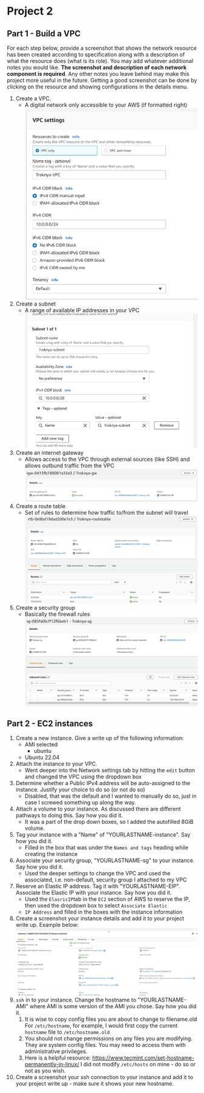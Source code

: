# Project 2


## Part 1 - Build a VPC

For each step below, provide a screenshot that shows the network resource has been created according to specification along with a description of what the resource does (what is its role). You may add whatever additional notes you would like. **The screenshot and description of each network component is required**. Any other notes you leave behind may make this project more useful in the future. Getting a good screenshot can be done by clicking on the resource and showing configurations in the details menu.

1. Create a VPC.
   - A digital network only accessible to your AWS (if formatted right)
   ![VPC](images/VPCcreation.png)
2. Create a subnet
   - A range of available IP addresses in your VPC
   ![Subnet](images/Subnetcreation.png)
3. Create an internet gateway
   - Allows access to the VPC through external sources (like SSH) and allows outbund traffic from the VPC
   ![Internet Gateway](images/gatewaycreation.png)
4. Create a route table
   - Set of rules to determine how traffic to/from the subnet will travel
   ![Route Table](images/routetablecreation.png)
5. Create a security group
   - Basically the firewall rules
   ![Security Groups](images/securitygroupcreation.png)

## Part 2 - EC2 instances

1. Create a new instance. Give a write up of the following information:
   - AMI selected
     - ubuntu
   - Ubuntu 22.04
2. Attach the instance to your VPC. 
   - Went deeper into the Network settings tab by hitting the `edit` button and changed the VPC using the dropdown box
3. Determine whether a Public IPv4 address will be auto-assigned to the instance. Justify your choice to do so (or not do so)
   - Disabled, that was the default and I wanted to manually do so, just in case I screwed something up along the way.
4. Attach a volume to your instance. As discussed there are different pathways to doing this. Say how you did it.
   - It was a part of the drop down boxes, so I added the autofilled 8GiB volume.
5. Tag your instance with a "Name" of "YOURLASTNAME-instance". Say how you did it.
   - Filled in the box that was under the `Names and tags` heading while creating the instance
6. Associate your security group, "YOURLASTNAME-sg" to your instance. Say how you did it.
   - Used the deeper settings to change the VPC and used the associated, i.e. non-default, security group I attached to my VPC
8. Reserve an Elastic IP address. Tag it with "YOURLASTNAME-EIP". Associate the Elastic IP with your instance. Say how you did it.
   - Used the `ElasricIP`tab in the `EC2` section of AWS to reserve the IP, then used the dropdown box to select `Associate Elastic` 
   - `IP Address` and filled in the boxes with the instance information
10. Create a screenshot your instance details and add it to your project write up. Example below:
   ![instance details](images/InstanceCreation.png)
9. `ssh` in to your instance. Change the hostname to "YOURLASTNAME-AMI" where AMI is some version of the AMI you chose. Say how you did it.
   1. It is wise to copy config files you are about to change to filename.old For `/etc/hostname`, for example, I would first copy the current `hostname` file to `/etc/hostname.old`
   2. You should not change permissions on any files you are modifying. They are system config files. You may need to access them with administrative privileges.
   3. Here is a helpful resource: https://www.tecmint.com/set-hostname-permanently-in-linux/ I did not modify `/etc/hosts` on mine - do so or not as you wish.
10. Create a screenshot your ssh connection to your instance and add it to your project write up - make sure it shows your new hostname.
